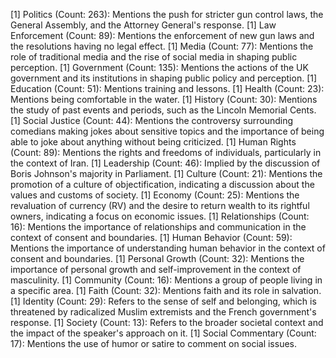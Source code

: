 [1] Politics (Count: 263): Mentions the push for stricter gun control laws, the General Assembly, and the Attorney General's response.
[1] Law Enforcement (Count: 89): Mentions the enforcement of new gun laws and the resolutions having no legal effect.
[1] Media (Count: 77): Mentions the role of traditional media and the rise of social media in shaping public perception.
[1] Government (Count: 135): Mentions the actions of the UK government and its institutions in shaping public policy and perception.
[1] Education (Count: 51): Mentions training and lessons.
[1] Health (Count: 23): Mentions being comfortable in the water.
[1] History (Count: 30): Mentions the study of past events and periods, such as the Lincoln Memorial Cents.
[1] Social Justice (Count: 44): Mentions the controversy surrounding comedians making jokes about sensitive topics and the importance of being able to joke about anything without being criticized.
[1] Human Rights (Count: 89): Mentions the rights and freedoms of individuals, particularly in the context of Iran.
[1] Leadership (Count: 46): Implied by the discussion of Boris Johnson's majority in Parliament.
[1] Culture (Count: 21): Mentions the promotion of a culture of objectification, indicating a discussion about the values and customs of society.
[1] Economy (Count: 25): Mentions the revaluation of currency (RV) and the desire to return wealth to its rightful owners, indicating a focus on economic issues.
[1] Relationships (Count: 16): Mentions the importance of relationships and communication in the context of consent and boundaries.
[1] Human Behavior (Count: 59): Mentions the importance of understanding human behavior in the context of consent and boundaries.
[1] Personal Growth (Count: 32): Mentions the importance of personal growth and self-improvement in the context of masculinity.
[1] Community (Count: 16): Mentions a group of people living in a specific area.
[1] Faith (Count: 32): Mentions faith and its role in salvation.
[1] Identity (Count: 29): Refers to the sense of self and belonging, which is threatened by radicalized Muslim extremists and the French government's response.
[1] Society (Count: 13): Refers to the broader societal context and the impact of the speaker's approach on it.
[1] Social Commentary (Count: 17): Mentions the use of humor or satire to comment on social issues.
